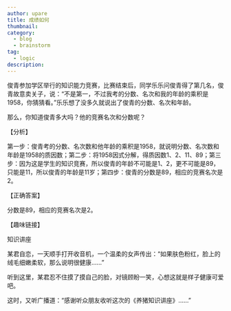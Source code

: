 ```yaml
---
author: upare
title: 成绩如何
thumbnail:
category:
  - blog
  - brainstorm
tag:
  - logic
description: 
---
```

俊青参加学区举行的知识能力竞赛，比赛结束后，同学乐乐问俊青得了第几名，俊青故意卖关子，说：“不是第一，不过我考的分数、名次和我的年龄的乘积是1958，你猜猜看。”乐乐想了没多久就说出了俊青的分数、名次和年龄。

那么，你知道俊青多大吗？他的竞赛名次和分数呢？

【分析】

第一步：俊青考的分数、名次数和他年龄的乘积是1958，就说明分数、名次数和年龄是1958的质因数；第二步：将1958因式分解，得质因数1、2、11、89；第三步：因为这是学生的知识竞赛，所以俊青的年龄不可能是1、2，更不可能是89，只能是11，所以俊青的年龄是11岁；第四步：俊青的分数是89，相应的竞赛名次是2。

【正确答案】

分数是89，相应的竞赛名次是2。

【趣味链接】

知识讲座

某君自恋，一天顺手打开收音机，一个温柔的女声传出：“如果肤色粉红，脸上的绒毛细嫩柔软，那么说明很健康……”

听到这里，某君忍不住摸了摸自己的脸，对镜顾盼一笑，心想这就是样子健康可爱吧。

这时，又听广播道：“感谢听众朋友收听这次的《养猪知识讲座》……”